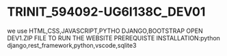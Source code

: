 # TRINIT_594092-UG6I138C_DEV01
we use HTML,CSS,JAVASCRIPT,PYTHO DJANGO,BOOTSTRAP
OPEN DEV1.ZIP FILE TO RUN THE WEBSITE
PREREQUISTE INSTALLATION:python django,rest_framework,python,vscode,sqlite3



